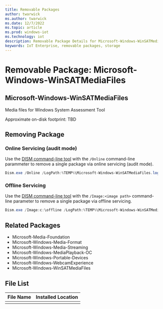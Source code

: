 ```yaml
---
title: Removable Packages
author: twarwick
ms.author: twarwick
ms.date: 12/7/2022
ms.topic: article
ms.prod: windows-iot
ms.technology: iot
description: Removable Package Details for Microsoft-Windows-WinSATMediaFiles
keywords: IoT Enterprise, removable packages, storage
---
```


# Removable Package: Microsoft-Windows-WinSATMediaFiles
## Microsoft-Windows-WinSATMediaFiles
Media files for Windows System Assessment Tool

Approximate on-disk footprint: TBD


## Removing Package

### Online Servicing (audit mode)
Use the [DISM command-line tool](/windows-hardware/manufacture/desktop/what-is-dism) with the ```/Online``` command-line parammeter to remove a single package via online servicing (audit mode).

```powershell
Dism.exe /Online /LogPath:%TEMP%\Microsoft-Windows-WinSATMediaFiles.log /NoRestart /Disable-Feature /FeatureName:Microsoft-Windows-WinSATMediaFiles /PackageName:@Package
````
### Offline Servicing
Use the [DISM command-line tool](/windows-hardware/manufacture/desktop/what-is-dism) with the ```/Image:<image path>``` command-line parameter to remove a single package via offline servicing.

```powershell
Dism.exe /Image:c:\offline /LogPath:%TEMP%\Microsoft-Windows-WinSATMediaFiles.log /NoRestart /Disable-Feature /FeatureName:Microsoft-Windows-WinSATMediaFiles /PackageName:@Package
````

## Related Packages
- Microsoft-Media-Foundation
- Microsoft-Windows-Media-Format  
- Microsoft-Windows-Media-Streaming  
- Microsoft-Windows-MediaPlayback-OC  
- Microsoft-Windows-Portable-Devices  
- Microsoft-Windows-WebcamExperience  
- Microsoft-Windows-WinSATMediaFiles 

## File List
| File Name | Installed Location |
|-----------|--------------------|
|           |                    |
